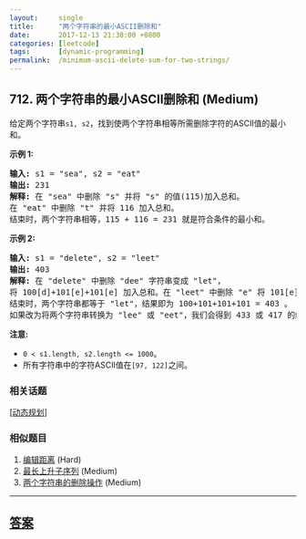 ```yaml
---
layout:     single
title:      "两个字符串的最小ASCII删除和"
date:       2017-12-13 21:30:00 +0800
categories: [leetcode]
tags:       [dynamic-programming]
permalink:  /minimum-ascii-delete-sum-for-two-strings/
---
```


## 712. 两个字符串的最小ASCII删除和 (Medium)

<p>给定两个字符串<code>s1, s2</code>，找到使两个字符串相等所需删除字符的ASCII值的最小和。</p>

<p><strong>示例 1:</strong></p>

<pre>
<strong>输入:</strong> s1 = &quot;sea&quot;, s2 = &quot;eat&quot;
<strong>输出:</strong> 231
<strong>解释:</strong> 在 &quot;sea&quot; 中删除 &quot;s&quot; 并将 &quot;s&quot; 的值(115)加入总和。
在 &quot;eat&quot; 中删除 &quot;t&quot; 并将 116 加入总和。
结束时，两个字符串相等，115 + 116 = 231 就是符合条件的最小和。
</pre>

<p><strong>示例&nbsp;2:</strong></p>

<pre>
<strong>输入:</strong> s1 = &quot;delete&quot;, s2 = &quot;leet&quot;
<strong>输出:</strong> 403
<strong>解释:</strong> 在 &quot;delete&quot; 中删除 &quot;dee&quot; 字符串变成 &quot;let&quot;，
将 100[d]+101[e]+101[e] 加入总和。在 &quot;leet&quot; 中删除 &quot;e&quot; 将 101[e] 加入总和。
结束时，两个字符串都等于 &quot;let&quot;，结果即为 100+101+101+101 = 403 。
如果改为将两个字符串转换为 &quot;lee&quot; 或 &quot;eet&quot;，我们会得到 433 或 417 的结果，比答案更大。
</pre>

<p><strong>注意:</strong></p>

<ul>
	<li><code>0 &lt; s1.length, s2.length &lt;= 1000</code>。</li>
	<li>所有字符串中的字符ASCII值在<code>[97, 122]</code>之间。</li>
</ul>

### 相关话题
  [[动态规划](https://github.com/openset/leetcode/tree/master/tag/dynamic-programming/README.md)]

### 相似题目
  1. [编辑距离](/edit-distance) (Hard)
  1. [最长上升子序列](/longest-increasing-subsequence) (Medium)
  1. [两个字符串的删除操作](/delete-operation-for-two-strings) (Medium)

---

## [答案](https://github.com/openset/leetcode/tree/master/problems/minimum-ascii-delete-sum-for-two-strings)

